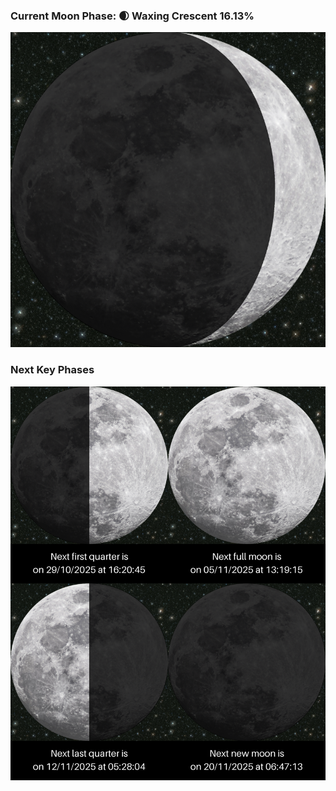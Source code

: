 ### Current Moon Phase: 🌒 Waxing Crescent 16.13%
![Moon Phase](moonphase.png)
### Next Key Phases
![Gallery](gallery.png)